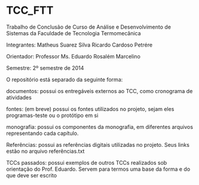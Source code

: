 TCC_FTT
=======

Trabalho de Conclusão de Curso de Análise e Desenvolvimento de Sistemas da Faculdade de Tecnologia Termomecânica

Integrantes:
Matheus Suarez Silva
Ricardo Cardoso Petrére

Orientador:
Professor Ms. Eduardo Rosalém Marcelino

Semestre:
2º semestre de 2014


O repositório está separado da seguinte forma:

documentos:
  possui os entregáveis externos ao TCC, como cronograma de atividades

fontes: (em breve)
  possui os fontes utilizados no projeto, sejam eles programas-teste ou o protótipo em si

monografia:
  possui os componentes da monografia, em diferentes arquivos representando cada capítulo.

Referências:
  possui as referências digitais utilizadas no projeto. Seus links estão no arquivo referências.txt

TCCs passados:
  possui exemplos de outros TCCs realizados sob orientação do Prof. Eduardo. Servem para termos uma base da forma e do que   deve ser escrito
